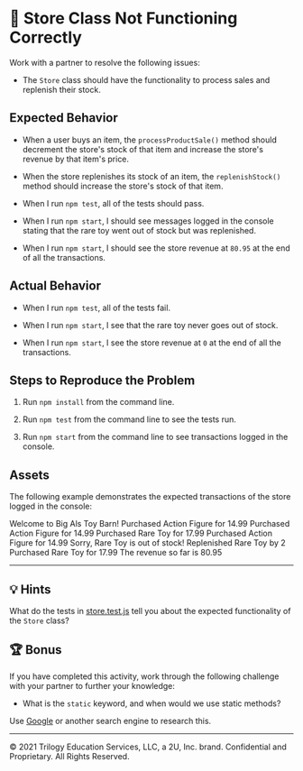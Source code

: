 # 🐛 Store Class Not Functioning Correctly

Work with a partner to resolve the following issues:

* The `Store` class should have the functionality to process sales and replenish their stock.

## Expected Behavior

* When a user buys an item, the `processProductSale()` method should decrement the store's stock of that item and increase the store's revenue by that item's price. 

* When the store replenishes its stock of an item, the `replenishStock()` method should increase the store's stock of that item.

* When I run `npm test`, all of the tests should pass.

* When I run `npm start`, I should see messages logged in the console stating that the rare toy went out of stock but was replenished.

* When I run `npm start`, I should see the store revenue at `80.95` at the end of all the transactions.

## Actual Behavior

* When I run `npm test`, all of the tests fail.

* When I run `npm start`, I see that the rare toy never goes out of stock.

* When I run `npm start`, I see the store revenue at `0` at the end of all the transactions.

## Steps to Reproduce the Problem

1. Run `npm install` from the command line.

2. Run `npm test` from the command line to see the tests run.

3. Run `npm start` from the command line to see transactions logged in the console.

## Assets

The following example demonstrates the expected transactions of the store logged in the console:

  Welcome to Big Als Toy Barn!
  Purchased Action Figure for 14.99
  Purchased Action Figure for 14.99
  Purchased Rare Toy for 17.99
  Purchased Action Figure for 14.99
  Sorry, Rare Toy is out of stock!
  Replenished Rare Toy by 2
  Purchased Rare Toy for 17.99
  The revenue so far is 80.95

---

## 💡 Hints

What do the tests in [store.test.js](./Unsolved/test/store.test.js) tell you about the expected functionality of the `Store` class?

## 🏆 Bonus

If you have completed this activity, work through the following challenge with your partner to further your knowledge:

* What is the `static` keyword, and when would we use static methods?

Use [Google](https://www.google.com) or another search engine to research this.

---

© 2021 Trilogy Education Services, LLC, a 2U, Inc. brand. Confidential and Proprietary. All Rights Reserved.